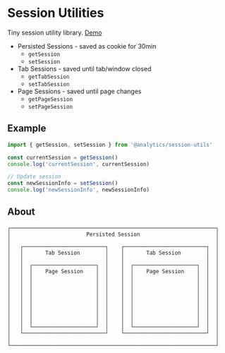 <!--
title: Javascript session utils
pageTitle: Session utils
description: Session library for user sessions
-->

# Session Utilities

Tiny session utility library. [Demo](https://utils-sessions.netlify.app)

- Persisted Sessions - saved as cookie for 30min
  - `getSession`
  - `setSession` 
- Tab Sessions - saved until tab/window closed
  - `getTabSession`
  - `setTabSession`
- Page Sessions - saved until page changes
  - `getPageSession`
  - `setPageSession`

## Example

```js
import { getSession, setSession } from '@analytics/session-utils'

const currentSession = getSession()
console.log('currentSession', currentSession)

// Update session
const newSessionInfo = setSession()
console.log('newSessionInfo', newSessionInfo)
```

## About

```
┌─────────────────────────────────────────────────────────────────┐
│                        Persisted Session                        │
│                                                                 │
│   ┌──────────────────────────┐    ┌──────────────────────────┐  │
│   │       Tab Session        │    │       Tab Session        │  │
│   │                          │    │                          │  │
│   │  ┌────────────────────┐  │    │  ┌────────────────────┐  │  │
│   │  │    Page Session    │  │    │  │    Page Session    │  │  │
│   │  │                    │  │    │  │                    │  │  │
│   │  │                    │  │    │  │                    │  │  │
│   │  │                    │  │    │  │                    │  │  │
│   │  │                    │  │    │  │                    │  │  │
│   │  │                    │  │    │  │                    │  │  │
│   │  │                    │  │    │  │                    │  │  │
│   │  │                    │  │    │  │                    │  │  │
│   │  │                    │  │    │  │                    │  │  │
│   │  └────────────────────┘  │    │  └────────────────────┘  │  │
│   └──────────────────────────┘    └──────────────────────────┘  │
│                                                                 │
└─────────────────────────────────────────────────────────────────┘
```